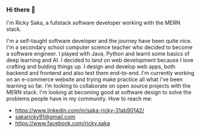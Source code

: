 ### Hi there 👋 
I'm Ricky Saka, a fullstack software developer working with the MERN stack.
<!--
**SakaRicky/SakaRicky** is a ✨ _special_ ✨ repository because its `README.md` (this file) appears on your GitHub profile.

Here are some ideas to get you started:

- 🔭 I’m currently working on an e-commerce web app using the MERN stack
- 🌱 I’m currently learning test driven development 
- 👯 I’m looking to collaborate on open source projects with the MERN stack
- 🤔 I’m looking for help with designing web apps from scratch
- 💬 Ask me about my journey as a self taught
- 📫 How to reach me: https://www.linkedin.com/in/saka-ricky-31ab90142/
- sakaricky91@gmail.com
- https://www.facebook.com/ricky.saka
-->
I'm a self-taught software developer and the journey have been quite nice. I'm a secondary school computer science teacher who decided to become a software engineer. I played with Java, Python and learnt some basics of deep learning and AI. I decided to land on web development because I love crafting and bulding things up.
I design and develop web apps, both backend and frontend and also test them end-to-end. 
I'm currently working on an e-commerce website and trying make practice all what i've been learning so far.
I’m looking to collaborate on open source projects with the MERN stack.
I'm looking at becoming good at software design to solve the problems people have in my community.
How to reach me: 
- https://www.linkedin.com/in/saka-ricky-31ab90142/
- sakaricky91@gmail.com
- https://www.facebook.com/ricky.saka
